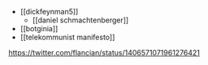 - [[dickfeynman5]]
	- [[daniel schmachtenberger]]
- [[botginia]]
- [[telekommunist manifesto]]

https://twitter.com/flancian/status/1406571071961276421